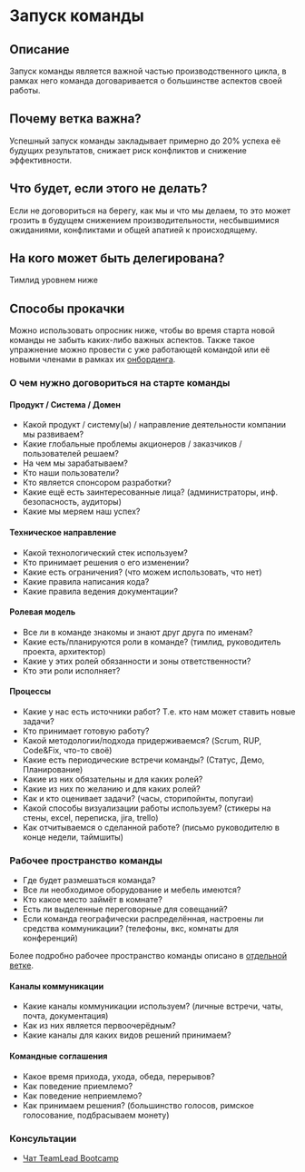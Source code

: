 # Запуск команды
## Описание
Запуск команды является важной частью производственного цикла, в рамках него команда договаривается о большинстве аспектов своей работы.

## Почему ветка важна?
Успешный запуск команды закладывает примерно до 20% успеха её будущих результатов, снижает риск конфликтов и снижение эффективности.

## Что будет, если этого не делать?
Если не договориться на берегу, как мы и что мы делаем, то это может грозить в будущем снижением производительности, несбывшимися ожиданиями, конфликтами и общей апатией к происходящему.

## На кого может быть делегирована?
Тимлид уровнем ниже

## Способы прокачки
Можно использовать опросник ниже, чтобы во время старта новой команды не забыть каких-либо важных аспектов.
Также такое упражнение можно провести с уже работающей командой или её новыми членами в рамках их [онбординга](./onboarding.md).

### О чем нужно договориться на старте команды

#### Продукт / Система / Домен
- Какой продукт / систему(ы) / направление деятельности компании мы развиваем?
- Какие глобальные проблемы акционеров / заказчиков / пользователей решаем?
- На чем мы зарабатываем?
- Кто наши пользователи?
- Кто является спонсором разработки?
- Какие ещё есть заинтересованные лица? (администраторы, инф. безопасность, аудиторы)
- Какие мы меряем наш успех?

#### Техническое направление
- Какой технологический стек используем?
- Кто принимает решения о его изменении?
- Какие есть ограничения? (что можем использовать, что нет)
- Какие правила написания кода?
- Какие правила ведения документации?

#### Ролевая модель
- Все ли в команде знакомы и знают друг друга по именам?
- Какие есть/планируются роли в команде? (тимлид, руководитель проекта, архитектор)
- Какие у этих ролей обязанности и зоны ответственности?
- Кто эти роли исполняет?

#### Процессы
- Какие у нас есть источники работ? Т.е. кто нам может ставить новые задачи?
- Кто принимает готовую работу?
- Какой методологии/подхода придерживаемся? (Scrum, RUP, Code&Fix, что-то своё)
- Какие есть периодические встречи команды? (Статус, Демо, Планирование)
- Какие из них обязательны и для каких ролей?
- Какие из них по желанию и для каких ролей?
- Как и кто оценивает задачи? (часы, сторипойнты, попугаи)
- Какой способы визуализации работы используем? (стикеры на стены, excel, переписка, jira, trello)
- Как отчитываемся о сделанной работе? (письмо руководителю в конце недели, таймшиты)

### Рабочее пространство команды
- Где будет размешаться команда?
- Все ли необходимое оборудование и мебель имеются?
- Кто какое место займёт в комнате?
- Есть ли выделенные переговорные для совещаний?
- Если команда географически распределённая, настроены ли средства коммуникации? (телефоны, вкс, комнаты для конференций)

Более подробно рабочее пространство команды описано в [отдельной ветке](./workspace.md).

#### Каналы коммуникации
- Какие каналы коммуникации используем? (личные встречи, чаты, почта, документация)
- Как из них является первоочерёдным?
- Какие каналы для каких видов решений принимаем?

#### Командные соглашения
- Какое время прихода, ухода, обеда, перерывов?
- Как поведение приемлемо?
- Как поведение неприемлемо?
- Как принимаем решения? (большинство голосов, римское голосование, подбрасываем монету)

### Консультации
- [Чат TeamLead Bootcamp](https://t.me/tlbootcamp)
